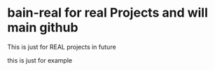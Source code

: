 # bain-real for real Projects and will main github

This is just for REAL projects in future

this is just for example
